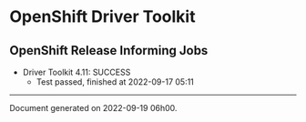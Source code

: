 
OpenShift Driver Toolkit
========================

OpenShift Release Informing Jobs
--------------------------------



* Driver Toolkit 4.11: SUCCESS
  - Test passed, finished at 2022-09-17 05:11






---
Document generated on 2022-09-19 06h00.
